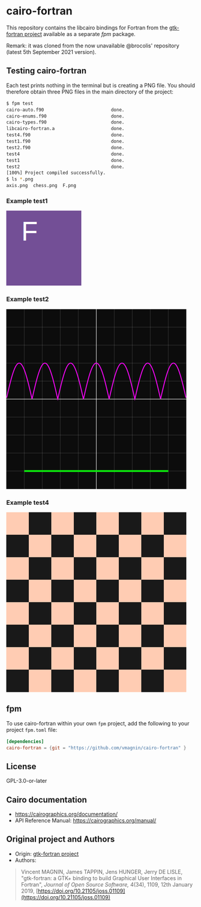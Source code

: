 # cairo-fortran

This repository contains the libcairo bindings for Fortran from the [gtk-fortran project](https://github.com/vmagnin/gtk-fortran/) available as a separate _fpm_ package. 

Remark: it was cloned from the now unavailable @brocolis' repository (latest 5th September 2021 version).

## Testing cairo-fortran

Each test prints nothing in the terminal but is creating a PNG file. You should therefore obtain three PNG files in the main directory of the project:

```bash
$ fpm test
cairo-auto.f90                         done.
cairo-enums.f90                        done.
cairo-types.f90                        done.
libcairo-fortran.a                     done.
test4.f90                              done.
test1.f90                              done.
test2.f90                              done.
test4                                  done.
test1                                  done.
test2                                  done.
[100%] Project compiled successfully.
$ ls *.png
axis.png  chess.png  F.png
```

### Example test1
![test1](pictures/F.png)
### Example test2
![test2](pictures/axis.png)
### Example test4
![test4](pictures/chess.png)

## fpm
To use cairo-fortran within your own `fpm` project, add the following to your project `fpm.toml` file:

```toml
[dependencies]
cairo-fortran = {git = "https://github.com/vmagnin/cairo-fortran" }
```

## License
GPL-3.0-or-later

## Cairo documentation

* https://cairographics.org/documentation/
* API Reference Manual: https://cairographics.org/manual/


## Original project and Authors
* Origin: [gtk-fortran project](https://github.com/vmagnin/gtk-fortran/)
* Authors:
> Vincent MAGNIN, James TAPPIN, Jens HUNGER, Jerry DE LISLE, "gtk-fortran: a GTK+ binding to build Graphical User Interfaces in Fortran", _Journal of Open Source Software,_ 4(34), 1109, 12th January 2019, [https://doi.org/10.21105/joss.01109](https://doi.org/10.21105/joss.01109)

